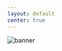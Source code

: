```yaml
---
layout: default
center: true
---
```

![banner](https://dev-to-uploads.s3.amazonaws.com/uploads/articles/v9n347ozi23rutgapotd.jpeg)
<h2 id="demo"></h2>


<script>
var countDownDate = new Date("Mar 22, 2021 13:00:00").getTime();

var x = setInterval(function() {

  var now = new Date().getTime();

  var distance = countDownDate - now;

  var days = Math.floor(distance / (1000 * 60 * 60 * 24));
  var hours = Math.floor((distance % (1000 * 60 * 60 * 24)) / (1000 * 60 * 60));
  var minutes = Math.floor((distance % (1000 * 60 * 60)) / (1000 * 60));
  var seconds = Math.floor((distance % (1000 * 60)) / 1000);

  document.getElementById("demo").innerHTML = "Alyxia will start in " + days + "d " + hours + "h "
  + minutes + "m " + seconds + "s ";

  if (distance < 0) {
    clearInterval(x);
    document.getElementById("demo").innerHTML = "Alyxia CTF Will Start Soon. Please refresh the page to get access. Also join our discord";
  }
}, 1000);
</script>
